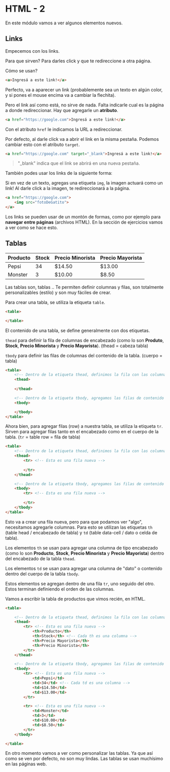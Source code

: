 # HTML - 2

En este módulo vamos a ver algunos elementos nuevos.

## Links

Empecemos con los links.

Para que sirven? Para darles click y que te redireccione a otra página.

Cómo se usan?

```html
<a>Ingresá a este link!</a>
```

Perfecto, va a aparecer un link (probablemente sea un texto en algún color, y si pones el mouse encima va a cambiar la flechita).

Pero el link así como está, no sirve de nada. Falta indicarle cual es la página a donde redireccionar. Hay que agregarle un **atributo**.

```html
<a href="https://google.com">Ingresá a este link!</a>
```
Con el atributo ``href`` le indicamos la URL a redireccionar.

Por defecto, al darle click va a abrir el link en la misma pestaña. Podemos cambiar esto con el atributo ``target``.

```html
<a href="https://google.com" target="_blank">Ingresá a este link!</a>
```

> "_blank" indica que el link se abrirá en una nueva pestaña.

También podes usar los links de la siguiente forma:

Si en vez de un texto, agregas una etiqueta ``img``, la imagen actuará como un link! Al darle click a la imagen, te redireccionará a la página.

```html
<a href="https://google.com">
    <img src="fotoDeGatito">
</a>
```

Los links se pueden usar de un montón de formas, como por ejemplo para **navegar entre páginas** (archivos HTML). En la sección de ejercicios vamos a ver como se hace esto.

## Tablas

|  Producto | Stock  | Precio Minorista  | Precio Mayorista  |
|---|---|---|---|
|  Pepsi | 34  |  $14.50 |  $13.00 |
|  Monster | 3  |  $10.00 |  $8.50 |

Las tablas son, tablas .. Te permiten definir columnas y filas, son totalmente personalizables (estilo) y son muy fáciles de crear.

Para crear una tabla, se utiliza la etiqueta ``table``.

```html
<table>

</table>
```

El contenido de una tabla, se define generalmente con dos etiquetas. 

``thead`` para definir la fila de columnas de encabezado (como lo son **Produto**, **Stock**, **Precio Minorista** y **Precio Mayorista**). (thead = cabeza tabla)

``tbody`` para definir las filas de columnas del contenido de la tabla. (cuerpo = tabla)

```html
<table>
    <!-- Dentro de la etiqueta thead, definimos la fila con las columnas de encabezado -->
    <thead>
    
    </thead>

    <!-- Dentro de la etiqueta tbody, agregamos las filas de contenido de la tabla -->
    <tbody>

    </tbody>
</table>
```

Ahora bien, para agregar filas (row) a nuestra tabla, se utiliza la etiqueta ``tr``. Sirven para agregar filas tanto en el encabezado como en el cuerpo de la tabla. (``tr`` = table row = fila de tabla)

```html
<table>
    <!-- Dentro de la etiqueta thead, definimos la fila con las columnas de encabezado -->
    <thead>
        <tr> <!-- Esta es una fila nueva -->
        
        </tr>
    </thead>

    <!-- Dentro de la etiqueta tbody, agregamos las filas de contenido de la tabla -->
    <tbody>
        <tr> <!-- Esta es una fila nueva -->
        
        </tr>
    </tbody>
</table>
```

Esto va a crear una fila nueva, pero para que podamos ver "algo", necesitamos agregarle columnas. Para esto se utilizan las etiquetas ``th`` (table head / encabezado de tabla) y ``td`` (table data-cell / dato o celda de tabla).

Los elementos ``th`` se usan para agregar una columna de tipo encabezado (como lo son **Producto**, **Stock**, **Precio Minorista** y **Precio Mayorista**) dentro del encabezado de la tabla ``thead``.

Los elementos ``td`` se usan para agregar una columna de "dato" o contenido dentro del cuerpo de la tabla ``tbody``.

Estos elementos se agregan dentro de una fila ``tr``, uno seguido del otro. Estos terminan definiendo el orden de las columnas.

Vamos a escribir la tabla de productos que vimos recién, en HTML.

```html
<table>

    <!-- Dentro de la etiqueta thead, definimos la fila con las columnas de encabezado -->
    <thead>
        <tr> <!-- Esta es una fila nueva -->
            <th>Producto</th> 
            <th>Stock</th> <!-- Cada th es una columna -->
            <th>Precio Mayorista</th>
            <th>Precio Minorista</th>
        </tr>
    </thead>

    <!-- Dentro de la etiqueta tbody, agregamos las filas de contenido de la tabla -->
    <tbody>
        <tr> <!-- Esta es una fila nueva -->
            <td>Pepsi</td>
            <td>34</td> <!-- Cada td es una columna -->
            <td>$14.50</td>
            <td>$13.00</td>
        </tr>

        <tr> <!-- Esta es una fila nueva -->
            <td>Monster</td>
            <td>3</td>
            <td>$10.00</td>
            <td>$8.50</td>
        </tr>
    </tbody>

</table>
```

En otro momento vamos a ver como personalizar las tablas. Ya que así como se ven por defecto, no son muy lindas. Las tablas se usan muchísimo en las páginas web.